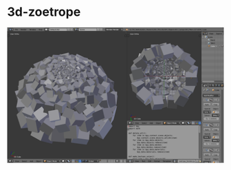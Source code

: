 # 3d-zoetrope

![blender](https://github.com/haya-dev/3d-zoetrope/blob/master/images/usblender.png)
